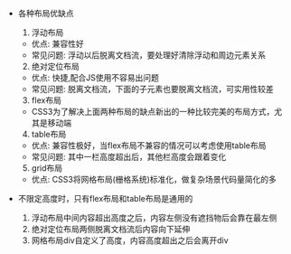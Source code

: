 - 各种布局优缺点
  1. 浮动布局
  - 优点: 兼容性好
  - 常见问题: 浮动以后脱离文档流，要处理好清除浮动和周边元素关系

  2. 绝对定位布局
  - 优点: 快捷,配合JS使用不容易出问题
  - 常见问题: 脱离文档流，下面的子元素也要脱离文档流，可实用性较差

  3. flex布局
  - CSS3为了解决上面两种布局的缺点新出的一种比较完美的布局方式，尤其是移动端

  4. table布局
  - 优点: 兼容性极好，当flex布局不兼容的情况可以考虑使用table布局
  - 常见问题: 其中一栏高度超出后，其他栏高度会跟着变化

  5. grid布局
  - 优点: CSS3将网格布局(栅格系统)标准化，做复杂场景代码量简化的多

- 不限定高度时，只有flex布局和table布局是通用的
  1. 浮动布局中间内容超出高度之后，内容左侧没有遮挡物后会靠在最左侧
  2. 绝对定位布局两侧脱离文档流后内容向下延伸
  3. 网格布局div自定义了高度，内容高度超出之后会离开div

